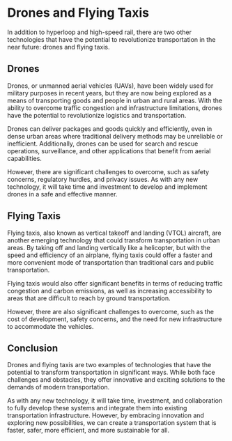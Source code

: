 Drones and Flying Taxis
===========================================================================================

In addition to hyperloop and high-speed rail, there are two other technologies that have the potential to revolutionize transportation in the near future: drones and flying taxis.

Drones
------

Drones, or unmanned aerial vehicles (UAVs), have been widely used for military purposes in recent years, but they are now being explored as a means of transporting goods and people in urban and rural areas. With the ability to overcome traffic congestion and infrastructure limitations, drones have the potential to revolutionize logistics and transportation.

Drones can deliver packages and goods quickly and efficiently, even in dense urban areas where traditional delivery methods may be unreliable or inefficient. Additionally, drones can be used for search and rescue operations, surveillance, and other applications that benefit from aerial capabilities.

However, there are significant challenges to overcome, such as safety concerns, regulatory hurdles, and privacy issues. As with any new technology, it will take time and investment to develop and implement drones in a safe and effective manner.

Flying Taxis
------------

Flying taxis, also known as vertical takeoff and landing (VTOL) aircraft, are another emerging technology that could transform transportation in urban areas. By taking off and landing vertically like a helicopter, but with the speed and efficiency of an airplane, flying taxis could offer a faster and more convenient mode of transportation than traditional cars and public transportation.

Flying taxis would also offer significant benefits in terms of reducing traffic congestion and carbon emissions, as well as increasing accessibility to areas that are difficult to reach by ground transportation.

However, there are also significant challenges to overcome, such as the cost of development, safety concerns, and the need for new infrastructure to accommodate the vehicles.

Conclusion
----------

Drones and flying taxis are two examples of technologies that have the potential to transform transportation in significant ways. While both face challenges and obstacles, they offer innovative and exciting solutions to the demands of modern transportation.

As with any new technology, it will take time, investment, and collaboration to fully develop these systems and integrate them into existing transportation infrastructure. However, by embracing innovation and exploring new possibilities, we can create a transportation system that is faster, safer, more efficient, and more sustainable for all.
